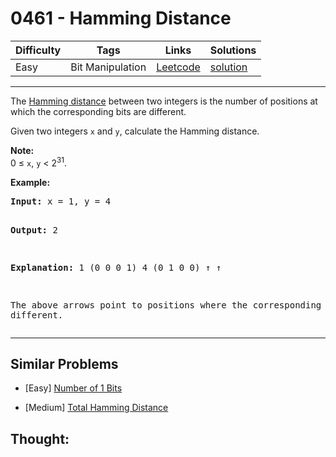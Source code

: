 # 0461 - Hamming Distance

Difficulty  | Tags | Links | Solutions
----------- | ---- | ----- | -----
Easy | Bit Manipulation | [Leetcode](https://leetcode.com/problems/hamming-distance) | [solution](https://leetcode.com/problems/hamming-distance/solution/)


-----------

<p>The <a href="https://en.wikipedia.org/wiki/Hamming_distance" target="_blank">Hamming distance</a> between two integers is the number of positions at which the corresponding bits are different.</p>

<p>Given two integers <code>x</code> and <code>y</code>, calculate the Hamming distance.</p>

<p><b>Note:</b><br />
0 &le; <code>x</code>, <code>y</code> &lt; 2<sup>31</sup>.
</p>

<p><b>Example:</b>
<pre>
<b>Input:</b> x = 1, y = 4

<b>Output:</b> 2

<b>Explanation:</b>
1   (0 0 0 1)
4   (0 1 0 0)
       &uarr;   &uarr;

The above arrows point to positions where the corresponding bits are different.
</pre>
</p>

-----------


## Similar Problems

- [Easy] [Number of 1 Bits](number-of-1-bits)

- [Medium] [Total Hamming Distance](total-hamming-distance)




## Thought:
